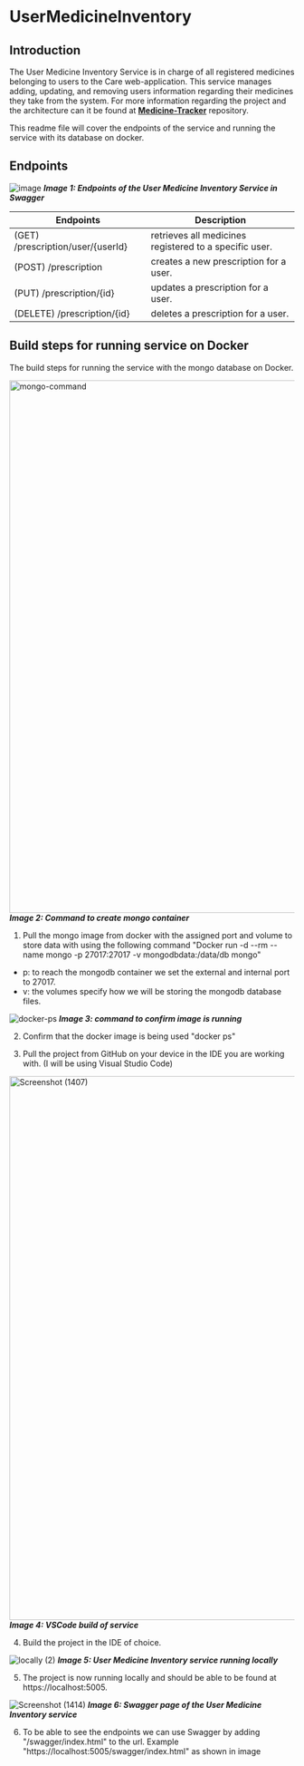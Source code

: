 # UserMedicineInventory
 ## Introduction
 The User Medicine Inventory Service is in charge of all registered medicines belonging to users to the Care web-application. This service manages adding, updating, and removing users information regarding their medicines they take from the system. For more information regarding the project and the architecture can it be found at **[Medicine-Tracker](https://github.com/vcaf/Medicine-Tracker)** repository. 

This readme file will cover the endpoints of the service and running the service with its database on docker.

## Endpoints
![image](https://user-images.githubusercontent.com/78371221/212545101-2d182194-d102-486d-9e07-cb894a7696fc.png)
<b><i>Image 1: Endpoints of the User Medicine Inventory Service in Swagger</i></b>

| Endpoints | Description | 
|--|--|
|(GET) /prescription/user/{userId}|retrieves all medicines registered to a specific user.|
|(POST) /prescription| creates a new prescription for a user.|
| (PUT) /prescription/{id} | updates a prescription for a user. |
|(DELETE) /prescription/{id}| deletes a prescription for a user. |


## Build steps for running service on Docker
The build steps for running the service with the mongo database on Docker. 

<img width="940" alt="mongo-command" src="https://user-images.githubusercontent.com/78371221/211282427-767ffabf-65bf-4e71-bfbb-f0fb5734d207.PNG">
<b><i>Image 2: Command to create mongo container</i></b>
 
1. Pull the mongo image from docker with the assigned port and volume to store data with using the following command "Docker run -d --rm --name mongo -p 27017:27017 -v mongodbdata:/data/db mongo"

  - p: to reach the mongodb container we set the external and internal port to 27017.
  - v: the volumes specify how we will be storing the mongodb database files.
 
![docker-ps](https://user-images.githubusercontent.com/78371221/211282275-7c3c9c75-3d08-4c8b-b0d7-964865bc2bec.png)
<b><i>Image 3: command to confirm image is running</i></b>
 
2. Confirm that the docker image is being used "docker ps"


3. Pull the project from GitHub on your device in the IDE you are working with. (I will be using Visual Studio Code)

<img width="960" alt="Screenshot (1407)" src="https://user-images.githubusercontent.com/78371221/209117837-4cff223b-bf0f-41cc-b64c-ce6a9427d196.png">
<b><i>Image 4: VSCode build of service</i></b>
 
4.  Build the project in the IDE of choice. 


![locally (2)](https://user-images.githubusercontent.com/78371221/211284833-337b75ba-39f6-49d4-8f73-6e2aa9e5adee.png)
<b><i>Image 5: User Medicine Inventory service running locally</i></b>
 
5.  The project is now running locally and should be able to be found at https://localhost:5005. 

![Screenshot (1414)](https://user-images.githubusercontent.com/78371221/209119018-271e6929-beca-44ba-b4fc-5994f98d4f6b.png)
<b><i>Image 6: Swagger page of the User Medicine Inventory service</i></b>
 
6.  To be able to see the endpoints we can use Swagger by adding "/swagger/index.html" to the url. Example "https://localhost:5005/swagger/index.html" as shown in image
